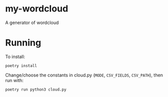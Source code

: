 # my-wordcloud

A generator of wordcloud

# Running

To install:

```
poetry install
```

Change/choose the constants in cloud.py (`MODE`, `CSV_FIELDS`, `CSV_PATH`), then run with:

```
poetry run python3 cloud.py
```
